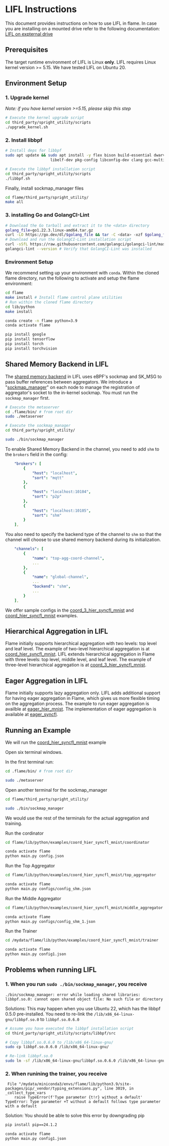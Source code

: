 # LIFL Instructions

This document provides instructions on how to use LIFL in flame. In case you are installing on a mounted drive refer to the following documentation: [LIFL on expternal drive](./lifl_ext.md)

## Prerequisites
The target runtime environment of LIFL is Linux **only**. LIFL requires Linux kernel version >= 5.15. We have tested LIFL on Ubuntu 20.

## Environment Setup

### 1. Upgrade kernel
*Note: if you have kernel version >=5.15, please skip this step*

```bash
# Execute the kernel upgrade script
cd third_party/spright_utility/scripts
./upgrade_kernel.sh
```

### 2. Install libbpf

```bash
# Install deps for libbpf
sudo apt update && sudo apt install -y flex bison build-essential dwarves libssl-dev \
                    libelf-dev pkg-config libconfig-dev clang gcc-multilib byobu htop

# Execute the libbpf installation script
cd third_party/spright_utility/scripts
./libbpf.sh
```
Finally, install sockmap_manager files

```bash
cd flame/third_party/spright_utility/
make all
```

### 3.  installing Go and GolangCI-Lint

```bash
# Download the Go tarball and extract it to the <data> directory
golang_file=go1.22.3.linux-amd64.tar.gz
curl -LO https://go.dev/dl/$golang_file && tar -C <data> -xzf $golang_file
# Download and run the GolangCI-Lint installation script
curl -sSfL https://raw.githubusercontent.com/golangci/golangci-lint/master/install.sh | sh -s -- -b <data>/go/bin v1.49.0
golangci-lint --version # Verify that GolangCI-Lint was installed 
```

### Environment Setup

We recommend setting up your environment with `conda`. Within the cloned flame directory, run the following to activate and setup the flame environment:

```bash
cd flame 
make install # Install flame control plane utilities
# Run within the cloned flame directory
cd lib/python
make install

conda create -n flame python=3.9
conda activate flame

pip install google
pip install tensorflow
pip install torch
pip install torchvision

```

## Shared Memory Backend in LIFL

The [shared memory backend](../../lib/python/flame/backend/shm.py) in LIFL uses eBPF's sockmap and SK_MSG to pass buffer references between aggregators. We introduce a "[sockmap_manager](../../third_party/spright_utility/src/sockmap_manager.c)" on each node to manage the registration of aggregator's socket to the in-kernel sockmap. You must run the `sockmap_manager` first.

```bash
# Execute the metaserver
cd .flame/bin/ # from root dir
sudo ./metaserver 

# Execute the sockmap_manager
cd third_party/spright_utility/

sudo ./bin/sockmap_manager
```

To enable Shared Memory Backend in the channel, you need to add `shm` to the `brokers` field in the config:

```yaml
    "brokers": [
        {
            "host": "localhost",
            "sort": "mqtt"
        },
        {
            "host": "localhost:10104",
            "sort": "p2p"
        },
        {
            "host": "localhost:10105",
            "sort": "shm"
        }
    ],
```

You also need to specify the backend type of the channel to `shm` so that the channel will choose to use shared memory backend during its initialization.

```yaml
    "channels": [
        {
            "name": "top-agg-coord-channel",
            ...
        },
        {
            "name": "global-channel",
            ...
            "backend": "shm",
            ...
        }
    ],
```

We offer sample configs in the [coord_3_hier_syncfl_mnist](../../lib/python/examples/coord_3_hier_syncfl_mnist/) and [coord_hier_syncfl_mnist](../../lib/python/examples/coord_hier_syncfl_mnist/) examples.

## Hierarchical Aggregation in LIFL

Flame initially supports hierarchical aggregation with two levels: top level and leaf level. The example of two-level hierarchical aggregation is at [coord_hier_syncfl_mnist](../../lib/python/examples/coord_hier_syncfl_mnist/). LIFL extends hierarchical aggregation in Flame with three levels: top level, middle level, and leaf level. The example of three-level hierarchical aggregation is at [coord_3_hier_syncfl_mnist](../../lib/python/examples/coord_3_hier_syncfl_mnist/).

## Eager Aggregation in LIFL

Flame initially supports lazy aggregation only. LIFL adds additional support for having eager aggregation in Flame, which gives us more flexible timing on the aggregation process. The example to run eager aggregation is availble at [eager_hier_mnist](../../lib/python/examples/eager_hier_mnist/). The implementation of eager aggregation is available at [eager_syncfl](../../lib/python/flame/mode/horizontal/eager_syncfl/).

## Running an Example

We will run the [coord_hier_syncfl_mnist](../../lib/python/examples/coord_hier_syncfl_mnist/) example 

Open six terminal windows.

In the first terminal run:

```bash
cd .flame/bin/ # from root dir

sudo ./metaserver 
```

Open another terminal for the sockmap_manager

```bash
cd flame/third_party/spright_utility/

sudo ./bin/sockmap_manager
```

We would use the rest of the terminals for the actual aggregation and training.

Run the cordinator

```bash
cd flame/lib/python/examples/coord_hier_syncfl_mnist/coordinator

conda activate flame
python main.py config.json 
```

Run the Top Aggregator

```bash
cd flame/lib/python/examples/coord_hier_syncfl_mnist/top_aggregator

conda activate flame
python main.py configs/config_shm.json
```

Run the Middle Aggregator

```bash
cd flame/lib/python/examples/coord_hier_syncfl_mnist/middle_aggregator

conda activate flame
python main.py configs/config_shm_1.json
```

Run the Trainer 

```bash
cd /mydata/flame/lib/python/examples/coord_hier_syncfl_mnist/trainer

conda activate flame
python main.py config1.json 
```

## Problems when running LIFL

### 1. When you run `sudo ./bin/sockmap_manager`, you receive

```text
./bin/sockmap_manager: error while loading shared libraries: libbpf.so.0: cannot open shared object file: No such file or directory
```

Solutions: This may happen when you use Ubuntu 22, which has the libbpf 0.5.0 pre-installed. You need to re-link the `/lib/x86_64-linux-gnu/libbpf.so.0` to `libbpf.so.0.6.0`

```bash
# Assume you have executed the libbpf installation script
cd third_party/spright_utility/scripts/libbpf/src

# Copy libbpf.so.0.6.0 to /lib/x86_64-linux-gnu/
sudo cp libbpf.so.0.6.0 /lib/x86_64-linux-gnu/

# Re-link libbpf.so.0
sudo ln -sf /lib/x86_64-linux-gnu/libbpf.so.0.6.0 /lib/x86_64-linux-gnu/libbpf.so.0
```

### 2. When runining the trainer, you receive 

```text
 File "/mydata/miniconda3/envs/flame/lib/python3.9/site-packages/pip/_vendor/typing_extensions.py", line 3019, in _collect_type_vars
    raise TypeError(f'Type parameter {t!r} without a default'
TypeError: Type parameter +T without a default follows type parameter with a default
```

Solution: You should be able to solve this error by downgrading pip

```bash
pip install pip==24.1.2

conda activate flame
python main.py config1.json 
```
